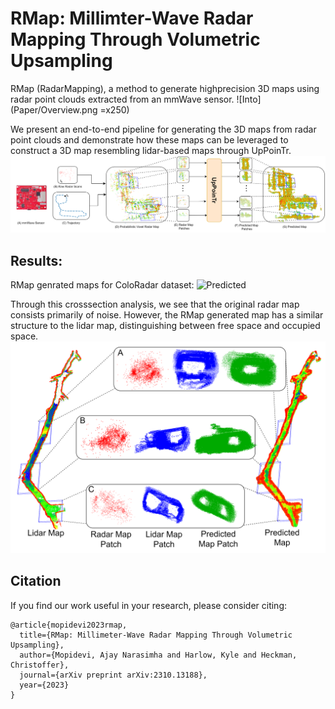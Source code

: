 # RMap: Millimter-Wave Radar Mapping Through Volumetric Upsampling
RMap (RadarMapping), a method to generate highprecision 3D maps using radar point clouds extracted from an mmWave sensor. 
![Into](Paper/Overview.png =x250)

We present an end-to-end pipeline for generating the 3D maps from radar point clouds and demonstrate how these maps can be leveraged to construct a 3D map resembling lidar-based maps through UpPoinTr.
![System Diagram](Paper/SystemDiagram.png)

## Results:
RMap genrated maps for ColoRadar dataset:
![Predicted](Paper/ResultsMaps.png)

Through this crosssection analysis, we see that the original radar map consists primarily of noise. However, the RMap generated map has a similar structure to the lidar map, distinguishing between free space and occupied space.
![Navigable](Paper/Analysis.png)


## Citation
If you find our work useful in your research, please consider citing: 
```
@article{mopidevi2023rmap,
  title={RMap: Millimeter-Wave Radar Mapping Through Volumetric Upsampling},
  author={Mopidevi, Ajay Narasimha and Harlow, Kyle and Heckman, Christoffer},
  journal={arXiv preprint arXiv:2310.13188},
  year={2023}
}
```
